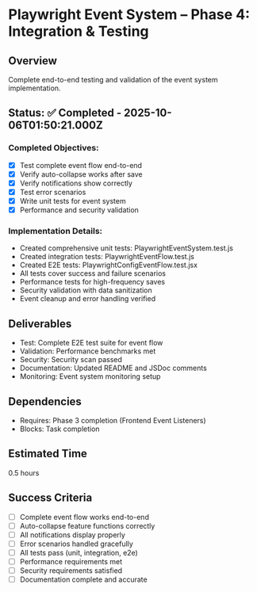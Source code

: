 # Playwright Event System – Phase 4: Integration & Testing

## Overview
Complete end-to-end testing and validation of the event system implementation.

## Status: ✅ Completed - 2025-10-06T01:50:21.000Z

### Completed Objectives:
- [x] Test complete event flow end-to-end
- [x] Verify auto-collapse works after save
- [x] Verify notifications show correctly
- [x] Test error scenarios
- [x] Write unit tests for event system
- [x] Performance and security validation

### Implementation Details:
- Created comprehensive unit tests: PlaywrightEventSystem.test.js
- Created integration tests: PlaywrightEventFlow.test.js
- Created E2E tests: PlaywrightConfigEventFlow.test.jsx
- All tests cover success and failure scenarios
- Performance tests for high-frequency saves
- Security validation with data sanitization
- Event cleanup and error handling verified

## Deliverables
- Test: Complete E2E test suite for event flow
- Validation: Performance benchmarks met
- Security: Security scan passed
- Documentation: Updated README and JSDoc comments
- Monitoring: Event system monitoring setup

## Dependencies
- Requires: Phase 3 completion (Frontend Event Listeners)
- Blocks: Task completion

## Estimated Time
0.5 hours

## Success Criteria
- [ ] Complete event flow works end-to-end
- [ ] Auto-collapse feature functions correctly
- [ ] All notifications display properly
- [ ] Error scenarios handled gracefully
- [ ] All tests pass (unit, integration, e2e)
- [ ] Performance requirements met
- [ ] Security requirements satisfied
- [ ] Documentation complete and accurate
